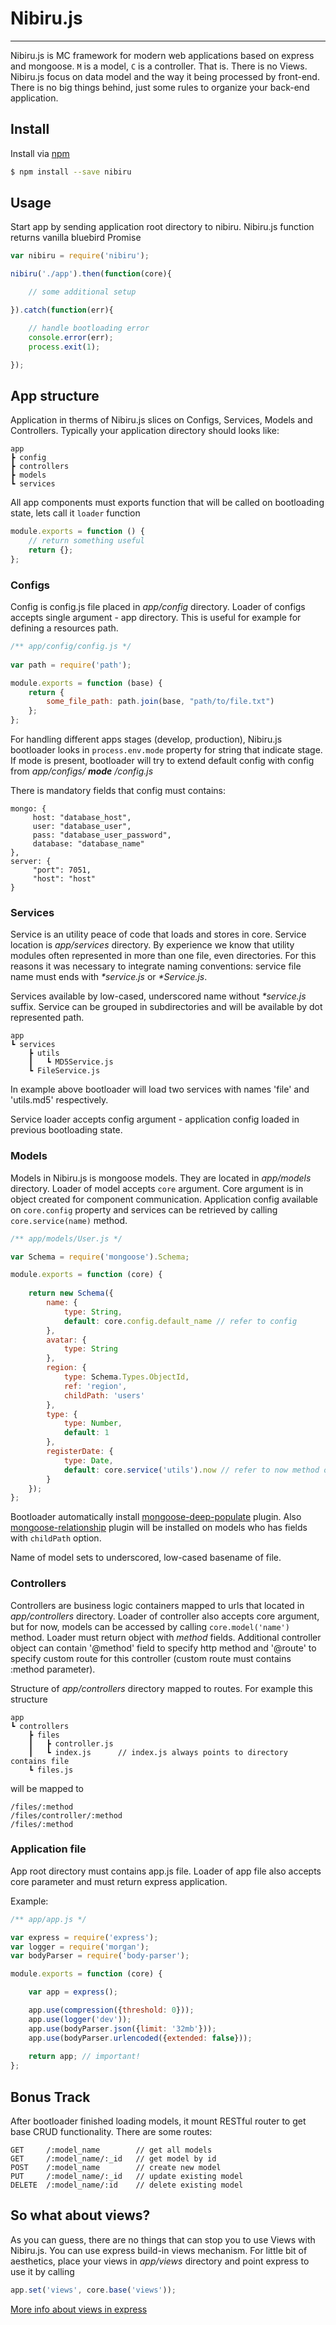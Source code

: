 # Nibiru.js
---

Nibiru.js is MC framework for modern web applications based on express and mongoose. `M` is a model, `C` is a 
controller. That is. There is no Views. Nibiru.js focus on data model and the way it being processed by front-end. 
There is no big things behind, just some rules to organize your back-end application.


## Install
Install via [npm](https://www.npmjs.com/package/nibiru)
```bash
$ npm install --save nibiru
```


## Usage

Start app by sending application root directory to nibiru. Nibiru.js function returns vanilla bluebird Promise

```js
var nibiru = require('nibiru');

nibiru('./app').then(function(core){

    // some additional setup

}).catch(function(err){

    // handle bootloading error
    console.error(err);
    process.exit(1);

});
```


## App structure

Application in therms of Nibiru.js slices on Configs, Services, Models and Controllers.
Typically your application directory should looks like:
```
app
┣ config
┣ controllers
┣ models
┗ services
```
All app components must exports function that will be called on bootloading state, lets call it `loader` function
```js
module.exports = function () {
    // return something useful
    return {};
};
```


### Configs

Config is config.js file placed in *app/config* directory. Loader of configs accepts single 
argument - app directory. This is useful for example for defining a resources path.
```js
/** app/config/config.js */
 
var path = require('path');

module.exports = function (base) {
    return {
        some_file_path: path.join(base, "path/to/file.txt")
    };
};
```
For handling different apps stages (develop, production), Nibiru.js bootloader looks in `process.env.mode` property 
for string that indicate stage. If mode is present, bootloader will try to extend default config with config 
from *app/configs/ **mode** /config.js*

There is mandatory fields that config must contains:
```
mongo: {
     host: "database_host",
     user: "database_user",
     pass: "database_user_password",
     database: "database_name"
},
server: {
     "port": 7051,
     "host": "host"
}
```


### Services

Service is an utility peace of code that loads and stores in core. Service location is *app/services* directory. By 
experience we know that utility modules often represented in more than one file, even directories. For this reasons 
it was necessary to integrate naming conventions: service file name must ends with *\*service.js* or *\*Service.js*. 

Services available by low-cased, underscored name without *\*service.js* suffix. Service can be grouped in subdirectories and will 
be available by dot represented path.
```
app
┗ services
    ┣ utils
    ┃   ┗ MD5Service.js
    ┗ FileService.js
```
In example above bootloader will load two services with names 'file' and 'utils.md5' respectively.

Service loader accepts config argument - application config loaded in previous bootloading state.


### Models

Models in Nibiru.js is mongoose models. They are located in *app/models* directory. Loader of model accepts `core` argument. 
Core argument is in object created for component communication. Application config available on `core.config` property 
and services can be retrieved by 
calling `core.service(name)` method.
```js
/** app/models/User.js */

var Schema = require('mongoose').Schema;

module.exports = function (core) {
    
    return new Schema({
        name: {
            type: String,
            default: core.config.default_name // refer to config 
        },
        avatar: {
            type: String
        },
        region: {
            type: Schema.Types.ObjectId,
            ref: 'region',
            childPath: 'users'
        },
        type: {
            type: Number,
            default: 1
        },
        registerDate: {
            type: Date,
            default: core.service('utils').now // refer to now method of utils service
        }
    });
};
```
Bootloader automatically install [mongoose-deep-populate](https://www.npmjs.com/package/mongoose-deep-populate) plugin. 
Also [mongoose-relationship](https://www.npmjs.com/package/mongoose-relationship) plugin will be installed on models 
who has fields with `childPath` option. 

Name of model sets to underscored, low-cased basename of file.


### Controllers

Controllers are business logic containers mapped to urls that located in *app/controllers* directory. Loader of controller 
also accepts core argument, but for now, models can be accessed by calling `core.model('name')` method. Loader must return 
object with *method* fields. Additional controller object can contain '&#64;method' field to specify http method and '&#64;route' 
to specify custom route for this controller (custom route must contains :method parameter).

Structure of *app/controllers* directory mapped to routes. For example this structure
```
app
┗ controllers
    ┣ files
    ┃   ┣ controller.js
    ┃   ┗ index.js      // index.js always points to directory contains file
    ┗ files.js
```
will be mapped to
```
/files/:method
/files/controller/:method
/files/:method
```


### Application file

App root directory must contains app.js file. Loader of app file also accepts core parameter and must return express 
application.

Example:
```js
/** app/app.js */

var express = require('express');
var logger = require('morgan');
var bodyParser = require('body-parser');

module.exports = function (core) {

    var app = express();

    app.use(compression({threshold: 0}));
    app.use(logger('dev'));
    app.use(bodyParser.json({limit: '32mb'}));
    app.use(bodyParser.urlencoded({extended: false}));
    
    return app; // important!
};
```


## Bonus Track

After bootloader finished loading models, it mount RESTful router to get base CRUD functionality. There are some routes:
```
GET     /:model_name        // get all models
GET     /:model_name/:_id   // get model by id
POST    /:model_name        // create new model
PUT     /:model_name/:_id   // update existing model
DELETE  /:model_name/:id    // delete existing model
```


## So what about views?

As you can guess, there are no things that can stop you to use Views with Nibiru.js. You can use express build-in views 
mechanism. For little bit of aesthetics, place your views in *app/views* directory and point express to use it by calling
```js
app.set('views', core.base('views'));
```
[More info about views in express](http://expressjs.com/en/guide/using-template-engines.html) 